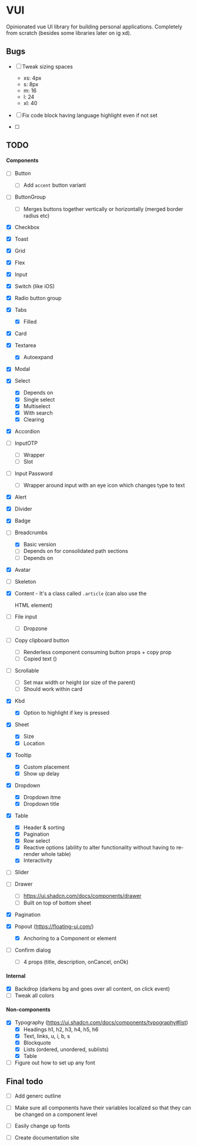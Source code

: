# VUI

Opinionated vue UI library for building personal applications. Completely from scratch (besides some libraries later on ig xd).

## Bugs

- [ ] Tweak sizing spaces
  - xs: 4px
  - s: 8px
  - m: 16
  - l: 24
  - xl: 40

- [ ] Fix code block having language highlight even if not set
- [ ]

## TODO

#### Components

- [ ] Button
  - [ ] Add `accent` button variant
- [ ] ButtonGroup
  - [ ] Merges buttons together vertically or horizontally (merged border radius etc)
- [x] Checkbox
- [x] Toast
- [x] Grid
- [x] Flex
- [x] Input
- [x] Switch (like iOS)
- [x] Radio button group
- [x] Tabs
  - [x] Filled
- [x] Card
- [x] Textarea
  - [x] Autoexpand
- [x] Modal
- [x] Select
  - [x] Depends on <Dropdown />
  - [x] Single select
  - [x] Multiselect
  - [x] With search
  - [x] Clearing
- [x] Accordion
- [ ] InputOTP
  - [ ] Wrapper
  - [ ] Slot
- [ ] Input Password
  - [ ] Wrapper around input with an eye icon which changes type to text
- [x] Alert
- [x] Divider
- [x] Badge
- [ ] Breadcrumbs
  - [x] Basic version
  - [ ] Depends on <Popout /> for consolidated path sections
  - [ ] Depends on <DropdownItem />
- [x] Avatar
- [ ] Skeleton
- [x] Content - It's a class called `.article` (can also use the <article /> HTML element)
- [ ] File input
  - [ ] Dropzone
- [ ] Copy clipboard button
  - [ ] Renderless component consuming button props + copy prop
  - [ ] Copied text ()
- [ ] Scrollable
  - [ ] Set max width or height (or size of the parent)
  - [ ] Should work within card
- [x] Kbd
  - [x] Option to highlight if key is pressed
- [x] Sheet
  - [x] Size
  - [x] Location
- [x] Tooltip
  - [x] Custom placement
  - [x] Show up delay
- [x] Dropdown
  - [x] Dropdown itme
  - [x] Dropdown title
- [x] Table
  - [x] Header & sorting
  - [X] Pagination
  - [x] Row select
  - [x] Reactive options (ability to alter functionality without having to re-render whole table)
  - [x] Interactivity
- [ ] Slider
- [ ] Drawer
  - [ ] https://ui.shadcn.com/docs/components/drawer
  - [ ] Built on top of bottom sheet
- [x] Pagination

- [x] Popout (https://floating-ui.com/)
  - [x] Anchoring to a Component or element

- [ ] Confirm dialog
  - [ ] 4 props (title, description, onCancel, onOk)

#### Internal

- [x] Backdrop (darkens bg and goes over all content, on click event)
- [ ] Tweak all colors

#### Non-components

- [x] Typography (https://ui.shadcn.com/docs/components/typography#list)
  - [x] Headings h1, h2, h3, h4, h5, h6
  - [x] Text, links, u, i, b, s
  - [x] Blockquote
  - [x] Lists (ordered, unordered, sublists)
  - [x] Table

- [ ] Figure out how to set up any font

## Final todo

- [ ] Add generc outline

- [ ] Make sure all components have their variables localized so that they can be changed on a component level
- [ ] Easily change up fonts
- [ ] Create documentation site
